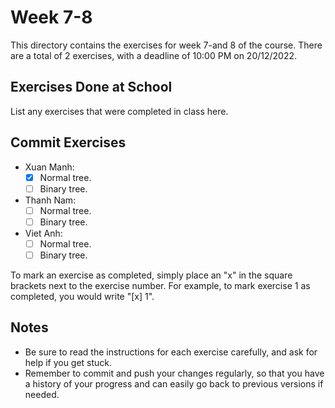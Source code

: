 # Week 7-8

This directory contains the exercises for week 7-and 8 of the course. There are a total of 2 exercises, with a deadline of 10:00 PM on 20/12/2022.

## Exercises Done at School

List any exercises that were completed in class here.

## Commit Exercises

- Xuan Manh:
  - [x] Normal tree.
  - [ ] Binary tree.
- Thanh Nam:
  - [ ] Normal tree.
  - [ ] Binary tree.
- Viet Anh:
  - [ ] Normal tree.
  - [ ] Binary tree.

To mark an exercise as completed, simply place an "x" in the square brackets next to the exercise number. For example, to mark exercise 1 as completed, you would write "[x] 1".

## Notes

- Be sure to read the instructions for each exercise carefully, and ask for help if you get stuck.
- Remember to commit and push your changes regularly, so that you have a history of your progress and can easily go back to previous versions if needed.
